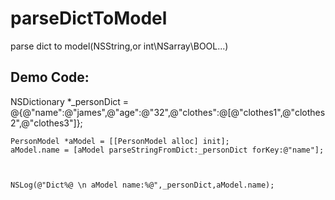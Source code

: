 # parseDictToModel
parse dict to model(NSString,or int\NSarray\BOOL...)


## Demo Code:
NSDictionary *_personDict = @{@"name":@"james",@"age":@"32",@"clothes":@[@"clothes1",@"clothes2",@"clothes3"]};
    
    PersonModel *aModel = [[PersonModel alloc] init];
    aModel.name = [aModel parseStringFromDict:_personDict forKey:@"name"];
    
    
    
    NSLog(@"Dict%@ \n aModel name:%@",_personDict,aModel.name);